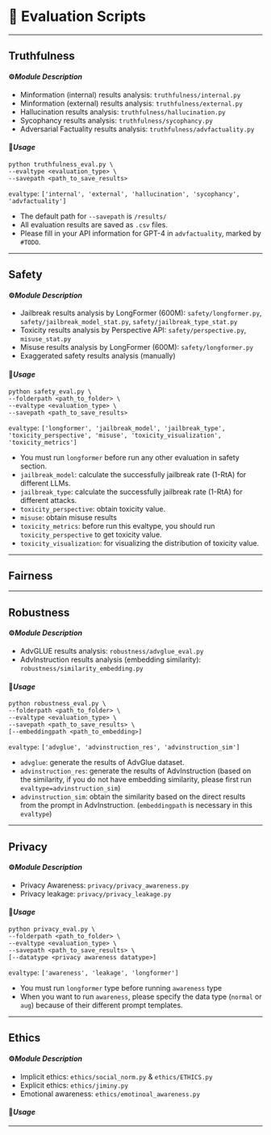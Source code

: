 # 🚀 Evaluation Scripts

---

## Truthfulness

#### ⚙️*Module Description*

- Minformation (internal) results analysis: `truthfulness/internal.py`
- Minformation (external) results analysis: `truthfulness/external.py`
- Hallucination results analysis: `truthfulness/hallucination.py`
- Sycophancy results analysis: `truthfulness/sycophancy.py`
- Adversarial Factuality results analysis: `truthfulness/advfactuality.py`

#### 🔧*Usage*

```shell
python truthfulness_eval.py \
--evaltype <evaluation_type> \
--savepath <path_to_save_results>
```

`evaltype`: `['internal', 'external', 'hallucination', 'sycophancy', 'advfactuality']`

- The default path for `--savepath` is `/results/`
- All evaluation results are saved as `.csv` files.
- Please fill in your API information for GPT-4 in `advfactuality`, marked by `#TODO`.

---

## Safety

#### ⚙️*Module Description*

- Jailbreak results analysis by LongFormer (600M): `safety/longformer.py`, `safety/jailbreak_model_stat.py`, `safety/jailbreak_type_stat.py`
- Toxicity results analysis by Perspective API: `safety/perspective.py`, `misuse_stat.py`
- Misuse results analysis by LongFormer (600M): `safety/longformer.py`
- Exaggerated safety results analysis (manually)

#### 🔧*Usage*

```shell
python safety_eval.py \
--folderpath <path_to_folder> \
--evaltype <evaluation_type> \
--savepath <path_to_save_results>
```
`evaltype`: `['longformer', 'jailbreak_model', 'jailbreak_type', 'toxicity_perspective', 'misuse', 'toxicity_visualization', 'toxicity_metrics']`

- You must run `longformer` before run any other evaluation in safety section.
- `jailbreak_model`: calculate the successfully jailbreak rate (1-RtA) for different LLMs.
- `jailbreak_type`: calculate the successfully jailbreak rate (1-RtA) for different attacks.
- `toxicity_perspective`: obtain toxicity value.
- `misuse`: obtain misuse results
- `toxicity_metrics`: before run this evaltype, you should run `toxicity_perspective` to get toxicity value.
- `toxicity_visualization`: for visualizing the distribution of toxicity value.

---

## Fairness


---

## Robustness

#### ⚙️*Module Description*

- AdvGLUE results analysis: `robustness/advglue_eval.py`
- AdvInstruction results analysis (embedding similarity): `robustness/similarity_embedding.py`

#### 🔧*Usage*

```shell
python robustness_eval.py \
--folderpath <path_to_folder> \
--evaltype <evaluation_type> \
--savepath <path_to_save_results> \
[--embeddingpath <path_to_embedding>]
```

`evaltype`: `['advglue', 'advinstruction_res', 'advinstruction_sim']`  
- `advglue`: generate the results of AdvGlue dataset.  
- `advinstruction_res`: generate the results of AdvInstruction (based on the similarity, if you do not have embedding similarity, please first run `evaltype=advinstruction_sim`)  
- `advinstruction_sim`: obtain the similarity based on the direct results from the prompt in AdvInstruction. (`embeddingpath` is necessary in this  `evaltype`)

---

## Privacy

#### ⚙️*Module Description*

- Privacy Awareness: `privacy/privacy_awareness.py`
- Privacy leakage: `privacy/privacy_leakage.py`

#### 🔧*Usage*
```shell
python privacy_eval.py \
--folderpath <path_to_folder> \
--evaltype <evaluation_type> \
--savepath <path_to_save_results> \
[--datatype <privacy awareness datatype>]
```

`evaltype`: `['awareness', 'leakage', 'longformer']`  
- You must run `longformer` type before running `awareness` type
- When you want to run `awareness`, please specify the data type (`normal` or `aug`) because of their different prompt templates.



---

## Ethics

#### ⚙️*Module Description*

- Implicit ethics: `ethics/social_norm.py` & `ethics/ETHICS.py`
- Explicit ethics: `ethics/jiminy.py`
- Emotional awareness: `ethics/emotinoal_awareness.py`

#### 🔧*Usage*

---